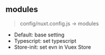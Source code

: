 ## modules
> config/nuxt.config.js -> modules
 - Default: base setting
 - Typescript: set typescript
 - Store-init: set evn in Vuex Store
